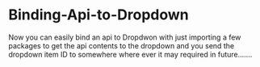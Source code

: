 # Binding-Api-to-Dropdown
Now you can easily bind an api to Dropdwon with just importing a few packages to get the api contents to the dropdown and you send the dropdown item ID to somewhere where ever it may required in future.......
